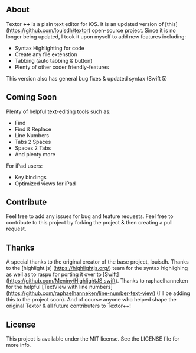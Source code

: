 ## About
Textor **++** is a plain text editor for iOS. It is an updated version of [this] (https://github.com/louisdh/textor) open-source project. 
Since it is no longer being updated, I took it upon myself to add new features including:
* Syntax Highlighting for code
* Create any file extenstion
* Tabbing (auto tabbing & button)
* Plenty of other coder friendly-features

This version also has general bug fixes & updated syntax (Swift 5)

## Coming Soon
Plenty of helpful text-editing tools such as:
 * Find
 * Find & Replace
 * Line Numbers
 * Tabs 2 Spaces
 * Spaces 2 Tabs
 * And plenty more 

For iPad users: 
 * Key bindings
 * Optimized views for iPad

## Contribute
Feel free to add any issues for bug and feature requests. Feel free to contribute to this project by 
forking the project & then creating a pull request. 

## Thanks
A special thanks to the original creator of the base project, louisdh. Thanks to the
[highlight.js] (https://highlightjs.org/) team for the syntax highlighing as well as to 
raspu for porting it over to [Swift] (https://github.com/Meniny/HighlightJS.swift). 
Thanks to raphaelhanneken for the helpful [TextView with line numbers]
(https://github.com/raphaelhanneken/line-number-text-view)
(I'll be adding this to the project soon). And of course anyone who 
helped shape the original Textor & all future contributers to Textor++!

## License

This project is available under the MIT license. See the LICENSE file for more info.
